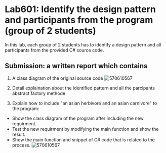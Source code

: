 # Lab601: Identify the design pattern and participants from the program (group of 2 students)

In this lab, each group of 2 students has to identify a design pattern and all participants 
from the provided C# source code. 

## Submission: a written report which contains

1. A class diagram of the original source code
![570610567](https://www.img.in.th/images/ff93cd1a060a34f47c1e845bd39efb23.jpg)
2. Detail explaination about the identified pattern and all the parcipants
   abstract factory methode 

3. Explain how to include "an asian herbivore and an asian carnivore" to the program: 
  - Show the class diagram of the program after including the new requirment.
  - Test the new requirment by modifying the main function and show the result.
  - Show the main function and snippet of C# code that is related to the process.
![570610567](https://www.img.in.th/images/ff982e0b3079faf94e7ae64188e9e138.png)



